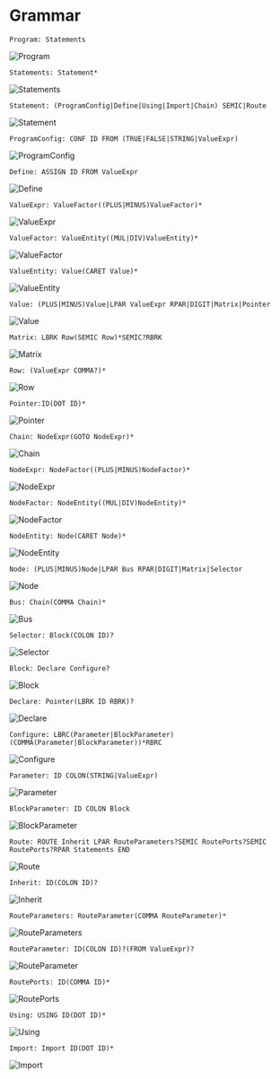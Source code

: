 # Grammar

~~~
Program: Statements
~~~
![Program](Program.svg)

~~~
Statements: Statement*
~~~
![Statements](Statements.svg)

~~~
Statement: (ProgramConfig|Define|Using|Import|Chain) SEMIC|Route
~~~
![Statement](Statement.svg)

~~~
ProgramConfig: CONF ID FROM (TRUE|FALSE|STRING|ValueExpr)
~~~
![ProgramConfig](ProgramConfig.svg)

~~~
Define: ASSIGN ID FROM ValueExpr
~~~
![Define](Define.svg)

~~~
ValueExpr: ValueFactor((PLUS|MINUS)ValueFactor)*
~~~
![ValueExpr](ValueExpr.svg)

~~~
ValueFactor: ValueEntity((MUL|DIV)ValueEntity)*
~~~
![ValueFactor](ValueFactor.svg)

~~~
ValueEntity: Value(CARET Value)*
~~~
![ValueEntity](ValueEntity.svg)

~~~
Value: (PLUS|MINUS)Value|LPAR ValueExpr RPAR|DIGIT|Matrix|Pointer
~~~
![Value](Value.svg)

~~~
Matrix: LBRK Row(SEMIC Row)*SEMIC?RBRK
~~~
![Matrix](Matrix.svg)

~~~
Row: (ValueExpr COMMA?)*
~~~
![Row](Row.svg)

~~~
Pointer:ID(DOT ID)*
~~~
![Pointer](Pointer.svg)

~~~
Chain: NodeExpr(GOTO NodeExpr)*
~~~
![Chain](Chain.svg)

~~~
NodeExpr: NodeFactor((PLUS|MINUS)NodeFactor)*
~~~
![NodeExpr](NodeExpr.svg)

~~~
NodeFactor: NodeEntity((MUL|DIV)NodeEntity)*
~~~
![NodeFactor](NodeFactor.svg)

~~~
NodeEntity: Node(CARET Node)*
~~~
![NodeEntity](NodeEntity.svg)

~~~
Node: (PLUS|MINUS)Node|LPAR Bus RPAR|DIGIT|Matrix|Selector
~~~
![Node](Node.svg)

~~~
Bus: Chain(COMMA Chain)*
~~~
![Bus](Bus.svg)

~~~
Selector: Block(COLON ID)?
~~~
![Selector](Selector.svg)

~~~
Block: Declare Configure?
~~~
![Block](Block.svg)

~~~
Declare: Pointer(LBRK ID RBRK)?
~~~
![Declare](Declare.svg)

~~~
Configure: LBRC(Parameter|BlockParameter)(COMMA(Parameter|BlockParameter))*RBRC
~~~
![Configure](Configure.svg)

~~~
Parameter: ID COLON(STRING|ValueExpr)
~~~
![Parameter](Parameter.svg)

~~~
BlockParameter: ID COLON Block
~~~
![BlockParameter](BlockParameter.svg)

~~~
Route: ROUTE Inherit LPAR RouteParameters?SEMIC RoutePorts?SEMIC RoutePorts?RPAR Statements END
~~~
![Route](Route.svg)

~~~
Inherit: ID(COLON ID)?
~~~
![Inherit](Inherit.svg)

~~~
RouteParameters: RouteParameter(COMMA RouteParameter)*
~~~
![RouteParameters](RouteParameters.svg)

~~~
RouteParameter: ID(COLON ID)?(FROM ValueExpr)?
~~~
![RouteParameter](RouteParameter.svg)

~~~
RoutePorts: ID(COMMA ID)*
~~~
![RoutePorts](RoutePorts.svg)

~~~
Using: USING ID(DOT ID)*
~~~
![Using](Using.svg)

~~~
Import: Import ID(DOT ID)*
~~~
![Import](Import.svg)